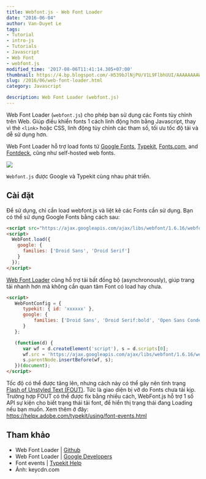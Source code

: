 ```yaml
---
title: Webfont.js - Web Font Loader
date: "2016-06-04"
author: Van-Duyet Le
tags:
- Tutorial
- intro-js
- Tutorials
- Javascript
- Web Font
- webfont.js
modified_time: '2017-08-06T11:41:14.305+07:00'
thumbnail: https://4.bp.blogspot.com/-H539bJlNjPU/V1L9FlbhUUI/AAAAAAAAW_E/W_wtHvUOpbgR0ke51a_6F0tkAHvq54drgCK4B/s1600/web-font-performance.png
slug: /2016/06/web-font-loader.html
category: Javascript

description: Web Font Loader (webfont.js) 
---
```


Web Font Loader (`webfont.js`) cho phép bạn sử dụng các Fonts tùy chỉnh trên Web. Giúp điều khiển fonts 1 cách linh động hơn bằng Javascript, thay vì thẻ `<link>` hoặc CSS, linh động tùy chỉnh các tham số, tối ưu tốc độ tải và dễ sử dụng hơn.

Web Font Loader hỗ trợ load fonts từ [Google Fonts](http://www.google.com/fonts/), [Typekit](http://www.typekit.com/), [Fonts.com](http://fonts.com/), and [Fontdeck](http://fontdeck.com/), cũng như self-hosted web fonts.

[![](https://4.bp.blogspot.com/-H539bJlNjPU/V1L9FlbhUUI/AAAAAAAAW_E/W_wtHvUOpbgR0ke51a_6F0tkAHvq54drgCK4B/s400/web-font-performance.png)](https://blog.duyet.net/2016/06/web-font-loader.html)

`Webfont.js` được Google và Typekit cùng nhau phát triển.

## Cài đặt

Để sử dụng, chỉ cần load webfont.js và liệt kê các Fonts cần sử dụng. Bạn có thể sử dụng Google Fonts bằng cách sau:

```html
<script src="https://ajax.googleapis.com/ajax/libs/webfont/1.6.16/webfont.js"></script>
<script>
  WebFont.load({
    google: {
      families: ['Droid Sans', 'Droid Serif']
    }
  });
</script>
```

[Web Font Loader](https://github.com/typekit/webfontloader) cũng hỗ trợ tải bất đồng bộ (asynchronously), giúp trang tải nhanh hơn mà không cần quan tâm Font có load hay chưa.

```html
<script>
   WebFontConfig = {
      typekit: { id: 'xxxxxx' },
      google: {
          families: ['Droid Sans', 'Droid Serif:bold', 'Open Sans Condensed:300,700']
      }
   };

   (function(d) {
      var wf = d.createElement('script'), s = d.scripts[0];
      wf.src = 'https://ajax.googleapis.com/ajax/libs/webfont/1.6.16/webfont.js';
      s.parentNode.insertBefore(wf, s);
   })(document);
</script>
```

Tốc độ có thể được tăng lên, nhưng cách này có thể gây nên tình trạng [Flash of Unstyled Text (FOUT)](http://help.typekit.com/customer/portal/articles/6852). Tức là giao diện bị vỡ do Fonts chưa tải kịp. Trường hợp FOUT có thể được fix bằng nhiều cách, WebFont.js hỗ trợ 1 số API sự kiện cho biết trạng thái tải font, để hiển thị trạng thái đang Loading nếu bạn muốn. Xem thêm ở đây: https://helpx.adobe.com/typekit/using/font-events.html

## Tham khảo


- Web Font Loader | [Github](https://github.com/typekit/webfontloader)
- Web Font Loader | [Google Developers](https://developers.google.com/fonts/docs/webfont_loader)
- Font events | [Typekit Help](https://helpx.adobe.com/typekit/using/font-events.html) 
- Ảnh: keycdn.com
